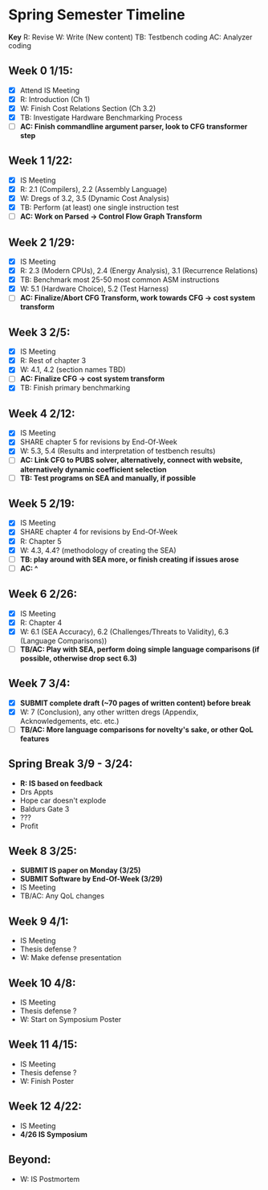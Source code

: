 # Spring Semester Timeline

**Key**
R: Revise
W: Write (New content)
TB: Testbench coding
AC: Analyzer coding

## Week 0 1/15:

- [x] Attend IS Meeting
- [x] R: Introduction (Ch 1)
- [x] W: Finish Cost Relations Section (Ch 3.2)
- [x] TB: Investigate Hardware Benchmarking Process
- [ ] __AC: Finish commandline argument parser, look to CFG transformer step__

## Week 1 1/22:

- [x] IS Meeting 
- [x] R: 2.1 (Compilers), 2.2 (Assembly Language)
- [x] W: Dregs of 3.2, 3.5 (Dynamic Cost Analysis)
- [x] TB: Perform (at least) one single instruction test
- [ ] __AC: Work on Parsed -> Control Flow Graph Transform__

## Week 2 1/29:

- [x] IS Meeting 
- [x] R: 2.3 (Modern CPUs), 2.4 (Energy Analysis), 3.1 (Recurrence Relations)
- [x] TB: Benchmark most 25-50 most common ASM instructions
- [x] W: 5.1 (Hardware Choice), 5.2 (Test Harness)
- [ ] __AC: Finalize/Abort CFG Transform, work towards CFG -> cost system transform__

## Week 3 2/5:

- [x] IS Meeting 
- [x] R: Rest of chapter 3
- [x] W: 4.1, 4.2 (section names TBD)
- [ ] __AC: Finalize CFG -> cost system transform__
- [x] TB: Finish primary benchmarking 

## Week 4 2/12:

- [x] IS Meeting 
- [x] SHARE chapter 5 for revisions by End-Of-Week
- [x] W: 5.3, 5.4 (Results and interpretation of testbench results)
- [ ] __AC: Link CFG to PUBS solver, alternatively, connect with website, alternatively dynamic coefficient selection__
- [ ] __TB: Test programs on SEA and manually, if possible__

## Week 5 2/19:

- [x] IS Meeting 
- [x] SHARE chapter 4 for revisions by End-Of-Week
- [x] R: Chapter 5
- [x] W: 4.3, 4.4? (methodology of creating the SEA)
- [ ] __TB: play around with SEA more, or finish creating if issues arose__
- [ ] __AC: ^__

## Week 6 2/26:

- [x] IS Meeting 
- [x] R: Chapter 4 
- [x] W: 6.1 (SEA Accuracy), 6.2 (Challenges/Threats to Validity), 6.3 (Language Comparisons))
- [ ] __TB/AC: Play with SEA, perform doing simple language comparisons (if possible, otherwise drop sect 6.3)__

## Week 7 3/4:

- [x] **SUBMIT complete draft (~70 pages of written content) before break**
- [x] W: 7 (Conclusion), any other written dregs (Appendix, Acknowledgements, etc. etc.)
- [ ] __TB/AC: More language comparisons for novelty's sake, or other QoL features__

## Spring Break 3/9 - 3/24:

- **R: IS based on feedback**
- Drs Appts
- Hope car doesn't explode
- Baldurs Gate 3 
- ??? 
- Profit

## Week 8 3/25:

- **SUBMIT IS paper on Monday (3/25)**
- **SUBMIT Software by End-Of-Week (3/29)**
- IS Meeting
- TB/AC: Any QoL changes

## Week 9 4/1:

- IS Meeting
- Thesis defense ?
- W: Make defense presentation

## Week 10 4/8:

- IS Meeting
- Thesis defense ?
- W: Start on Symposium Poster

## Week 11 4/15:

- IS Meeting
- Thesis defense ?
- W: Finish Poster

## Week 12 4/22:

- IS Meeting
- **4/26 IS Symposium**

## Beyond:

- W: IS Postmortem


